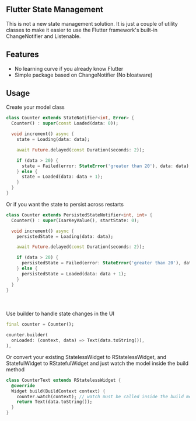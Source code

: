 ## Flutter State Management
This is not a new state management solution. It is just a couple of utility classes to make it 
easier to use the Flutter framework's built-in ChangeNotifier and Listenable.

## Features

- No learning curve if you already know Flutter
- Simple package based on ChangeNotifier (No bloatware)


## Usage

Create your model class
```dart
class Counter extends StateNotifier<int, Error> {
  Counter() : super(const Loaded(data: 0));

  void increment() async {
    state = Loading(data: data);

    await Future.delayed(const Duration(seconds: 2));

    if (data > 20) {
      state = Failed(error: StateError('greater than 20'), data: data);
    } else {
      state = Loaded(data: data + 1);
    }
  }
}
```

Or if you want the state to persist across restarts
```dart
class Counter extends PersistedStateNotifier<int, int> {
  Counter() : super(IsarKeyValue(), startState: 0);

  void increment() async {
    persistedState = Loading(data: data);

    await Future.delayed(const Duration(seconds: 2));

    if (data > 20) {
      persistedState = Failed(error: StateError('greater than 20'), data: data);
    } else {
      persistedState = Loaded(data: data + 1);
    }
  }
}
```
\
\
Use builder to handle state changes in the UI
```dart
final counter = Counter();

counter.builder(
  onLoaded: (context, data) => Text(data.toString()),
),
```

Or convert your existing StatelessWidget to RStatelessWidget, and StatefulWidget to RStatefulWidget
and just watch the model inside the build method

```dart
class CounterText extends RStatelessWidget {
  @override
  Widget build(BuildContext context) {
    counter.watch(context); // watch must be called inside the build method
    return Text(data.toString());
  }
}
```